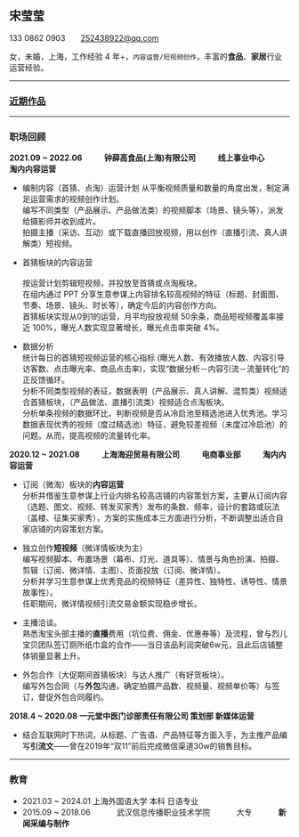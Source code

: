 ## 宋莹莹

133 0862 0903       [252438922@qq.com](mailto:252438922@qq.com)

女，未婚，上海，工作经验 4 年+，<code>内容运营/短视频创作</code>，丰富的**食品**、**家居**行业运营经验。

---

### [近期作品](https://sprat-my.sharepoint.com/:f:/g/personal/syy_sprat_top/El9S1ntXa9NEidPii7jnDO4BbS2XDGSYVg09ou0ybEazqQ?e=w7NW1K)


---


### 职场回顾



**2021.09 ~ 2022.06            钟薛高食品(上海)有限公司            线上事业中心            淘内内容运营**

- 编制内容（首猜、点淘）运营计划 从平衡视频质量和数量的角度出发，制定满足运营需求的视频创作计划。
<br> 编写不同类型（产品展示、产品做法类）的视频脚本（场景、镜头等），派发给摄影师并收到成片。
<br>拍摄主播（采访、互动）或下载直播回放视频，用以创作（直播引流、真人讲解类）短视频。

- 首猜板块的内容运营  
<br>按运营计划剪辑短视频，并投放至首猜或点淘板块。
<br>在组内通过 PPT 分享生意参谋上内容排名较高视频的特征（标题、封面图、节奏、场景、镜头、时长等），确定今后的内容创作方向。
<br>首猜板块实现从0到1的运营，月平均投放视频 50余条，商品短视频覆盖率接近 100%，曝光人数实现显著增长，曝光点击率突破 4%。
 
- 数据分析
<br>统计每日的首猜短视频运营的核心指标 (曝光人数、有效播放人数、内容引导访客数、点击曝光率、商品点击率)，实现“数据分析－内容引流－流量转化”的正反馈循环。
<br>分析不同类型视频的表征，数据表明（产品展示、真人讲解、混剪类）视频适合首猜板块，（产品做法、直播引流类）视频适合点淘板块。
<br>分析单条视频的数据环比，判断视频是否从冷启池至精选池进入优秀池。学习数据表现优秀的视频（度过精选池）特征，避免较差视频（未度过冷启池）的问题。从而，提高视频的流量转化率。





**2020.12 ~ 2021.08            上海海迎贸易有限公司            电商事业部            淘内内容运营**

- 订阅（微淘）板块的**内容运营**
<br>分析并借鉴生意参谋上行业内排名较高店铺的内容策划方案，主要从订阅内容（选题、图文、视频、转发买家秀）发布的条数、频率，设计的套路或玩法（盖楼、征集买家秀），方案的实施成本三方面进行分析，不断调整出适合自家店铺的内容策划方案。

- 独立创作**短视频**（微详情板块为主）
<br>编写视频脚本、布置场景（幕布、灯光、道具等）、情景与角色扮演、拍摄、剪辑（订阅、微详情、主图）、页面投放（订阅、微详情）。
<br>分析并学习生意参谋上优秀竞品的视频特征（差异性、独特性、诱导性、情景故事性）。
<br>任职期间，微详情视频引流交易金额实现稳步增长。

- 主播洽谈。
<br>熟悉淘宝头部主播的**直播**费用（坑位费、佣金、优惠券等）及流程，曾与烈儿宝贝团队签订厕所纸巾盒的合作——当日该品利润突破6w元，且此后店铺整体销量显著上升。

- 外包合作（大促期间首猜板块）与达人推广（有好货板块）。
<br>编写外包合同（与**外包**沟通，确定拍摄产品数、视频量、视频单价等）与签订，督促外包合同履约。




**2018.4 ~ 2020.08            一元堂中医门诊部责任有限公司            策划部            新媒体运营**

- 结合互联网时下热词，从标题、广告语、产品特征等方面入手，为主推产品编写**引流文**——曾在2019年“双11”前后完成微信渠道30w的销售目标。


---


### 教育

- 2021.03 ~ 2024.01            上海外国语大学                        本科            日语专业
- 2015.09 ~ 2018.06            武汉信息传播职业技术学院            大专            **新闻采编与制作**
  
<style lang="css">
    section {
        width: 600px;
    }
</style>
